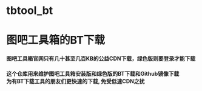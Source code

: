 # tbtool_bt
# 图吧工具箱的BT下载

#### 图吧工具箱官网只有几十甚至几百KB的公益CDN下载，绿色版则要登录才能下载<br/>
#### 这个仓库用来维护图吧工具箱安装版和绿色版的BT下载和Github镜像下载<br/>为有BT下载工具的朋友们更快速的下载, 免受低速CDN之扰
